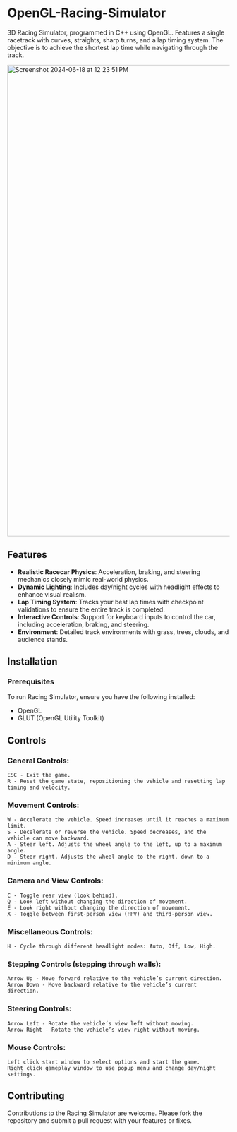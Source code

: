 # OpenGL-Racing-Simulator
3D Racing Simulator, programmed in C++ using OpenGL. Features a single racetrack with curves, straights, sharp turns, and a lap timing system. The objective is to achieve the shortest lap time while navigating through the track.

<img width="1068" alt="Screenshot 2024-06-18 at 12 23 51 PM" src="https://github.com/Joshuliu/OpenGL-Racing-Simulator/assets/13361132/f8ae05f7-1281-464f-889d-c18b932d6765">

## Features

- **Realistic Racecar Physics**: Acceleration, braking, and steering mechanics closely mimic real-world physics.
- **Dynamic Lighting**: Includes day/night cycles with headlight effects to enhance visual realism.
- **Lap Timing System**: Tracks your best lap times with checkpoint validations to ensure the entire track is completed.
- **Interactive Controls**: Support for keyboard inputs to control the car, including acceleration, braking, and steering.
- **Environment**: Detailed track environments with grass, trees, clouds, and audience stands.

## Installation

### Prerequisites

To run Racing Simulator, ensure you have the following installed:
- OpenGL
- GLUT (OpenGL Utility Toolkit)

## Controls
### General Controls:
	ESC - Exit the game.
	R - Reset the game state, repositioning the vehicle and resetting lap timing and velocity.
### Movement Controls:
	W - Accelerate the vehicle. Speed increases until it reaches a maximum limit.
	S - Decelerate or reverse the vehicle. Speed decreases, and the vehicle can move backward.
	A - Steer left. Adjusts the wheel angle to the left, up to a maximum angle.
	D - Steer right. Adjusts the wheel angle to the right, down to a minimum angle.
### Camera and View Controls:
	C - Toggle rear view (look behind).
	Q - Look left without changing the direction of movement.
	E - Look right without changing the direction of movement.
	X - Toggle between first-person view (FPV) and third-person view.
### Miscellaneous Controls:
	H - Cycle through different headlight modes: Auto, Off, Low, High.
### Stepping Controls (stepping through walls):
	Arrow Up - Move forward relative to the vehicle’s current direction.
	Arrow Down - Move backward relative to the vehicle’s current direction.
### Steering Controls:
	Arrow Left - Rotate the vehicle’s view left without moving.
	Arrow Right - Rotate the vehicle’s view right without moving.
### Mouse Controls:
	Left click start window to select options and start the game.
	Right click gameplay window to use popup menu and change day/night settings.
## Contributing
Contributions to the Racing Simulator are welcome. Please fork the repository and submit a pull request with your features or fixes.
